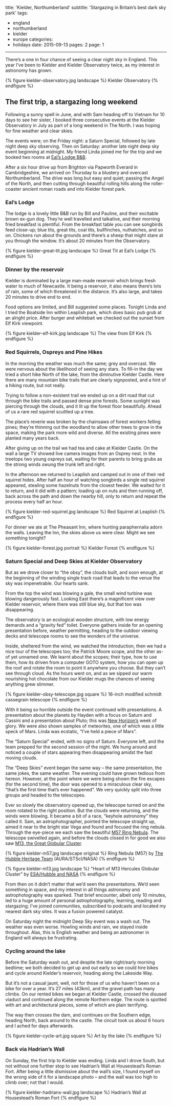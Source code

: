 title: 'Kielder, Northumberland'
subtitle: 'Stargazing in Britain’s best dark sky park'
tags:
  - england
  - northumberland
  - kielder
  - europe
categories:
  - holidays
date: 2015-09-13
pages: 2
page: 1
---

There’s a one in four chance of seeing a clear night sky in England. This year I’ve been to Kielder and Kielder Observatory twice, as my interest in astronomy has grown.

{% figure kielder-observatory.jpg landscape %}
Kielder Observatory
{% endfigure %}

## The first trip, a stargazing long weekend

Following a sunny spell in June, and with Sam heading off to Vietnam for 10 days to see her sister, I booked three consecutive events at the Kielder Observatory in July as part of a long weekend in The North. I was hoping for fine weather and clear skies.

The events were; on the Friday night: a Saturn Special, followed by late night deep sky observing. Then on Saturday: another late night deep sky event beginning at midnight. My friend Linda joined me for the trip and we booked two rooms at [Eal’s Lodge B&B](http://www.ealslodgebandb.co.uk).

After a six hour drive up from Brighton via Papworth Everard in Cambridgeshire, we arrived on Thursday to a blustery and overcast Northumberland. The drive was long but easy and quiet; passing the Angel of the North, and then cutting through beautiful rolling hills along the roller-coaster ancient roman roads and into Kielder forest park.

### Eal’s Lodge

The lodge is a lovely little B&B run by Bill and Pauline, and their excitable brown ex-gun dog. They’re well travelled and talkative, and their morning fried breakfast is plentiful. From the breakfast table you can see songbirds feed close-up; blue tits, great tits, coal tits, bullfinches, nuthatches, and so on. Chickens run about the grounds and there’s a sheep that might stare at you through the window. It’s about 20 minutes from the Observatory.

{% figure kielder-great-tit.jpg landscape %}
Great Tit at Eal’s Lodge
{% endfigure %}

### Dinner by the reservoir

Kielder is dominated by a large man-made reservoir which brings fresh water to much of Newcastle. It being a reservoir, it also means there’s lots of rain, some of which threatened in the distance. It’s also large, and takes 20 minutes to drive end to end.

Food options are limited, and Bill suggested some places. Tonight Linda and I tried the Boatside Inn within Leaplish park, which does basic pub grub at an alright price. After burger and whitebait we checked out the sunset from Elf Kirk viewpoint.

{% figure kielder-elf-kirk.jpg landscape %}
The view from Elf Kirk
{% endfigure %}

### Red Squirrels, Ospreys and Pine Hikes

In the morning the weather was much the same; grey and overcast. We were nervous about the likelihood of seeing any stars. To fill-in the day we tried a short hike North of the lake, from the diminutive Kielder Castle. Here there are many mountain bike trails that are clearly signposted, and a hint of a hiking route, but not really.

Trying to follow a non-existent trail we ended up on a dirt road that cut through the bike trails and passed dense pine forests. Some sunlight was piercing through the clouds, and it lit up the forest floor beautifully. Ahead of us a rare red squirrel scuttled up a tree.

The place’s reverie was broken by the chainsaws of forest workers felling pines; they’re thinning out the woodland to allow other trees to grow in the space, making the park more wild and diverse. All the existing pines were planted many years back.

After giving up on the trail we had tea and cake at Kielder Castle. On the wall a large TV showed live camera images from an Osprey nest. In the treetops two young ospreys sat, waiting for their parents to bring grubs as the strong winds swung the trunk left and right.

In the afternoon we returned to Leaplish and camped out in one of their red squirrel hides. After half an hour of watching songbirds a single red squirrel appeared, stealing some hazelnuts from the closest feeder. We waited for it to return, and it did with a pattern; loading up on nuts and then running off, back across the path and down the nearby hill, only to return and repeat the process every half an hour.

{% figure kielder-red-squirrel.jpg landscape %}
Red Squirrel at Leaplish
{% endfigure %}

For dinner we ate at The Pheasant Inn, where hunting paraphernalia adorn the walls. Leaving the Inn, the skies above us were clear. Might we see something tonight?

{% figure kielder-forest.jpg portrait %}
Kielder Forest
{% endfigure %}

### Saturn Special and Deep Skies at Kielder Observatory

But as we drove closer to “the obsy”, the clouds built, and soon enough, at the beginning of the winding single track road that leads to the venue the sky was impenetrable. Our hearts sank.

From the top the wind was blowing a gale, the small wind turbine was blowing dangerously fast. Looking East there’s a magnificent view over Kielder reservoir, where there was still blue sky, but that too was disappearing.

The observatory is an ecological wooden structure, with low energy demands and a “gravity fed” toilet. Everyone gathers inside for an opening presentation before, weather permitting, heading to the outdoor viewing decks and telescope rooms to see the wonders of the universe.

Inside, sheltered from the wind, we watched the introduction, then we had a nice tour of the telescopes too; the Patrick Moore scope, and the other as-of yet unnamed one. We learnt about the scopes; their type, how to use them, how its driven from a computer GOTO system, how you can open up the roof and rotate the room to point it anywhere you choose. But they can’t see through cloud. As the hours went on, and as we sipped our warm nourishing hot chocolate from our Kielder mugs the chances of seeing anything grew slimmer.

{% figure kielder-obsy-telescope.jpg square %}
16-inch modified schmidt cassegrain telescope
{% endfigure %}

With it being so horrible outside the event continued with presentations. A presentation about the planets by Hayden with a focus on Saturn and Cassini and a presentation about Pluto; this was [New Horizon’s](https://en.wikipedia.org/wiki/New_Horizons) week of glory. We were also shown samples of meteorites, one of which was a little speck of Mars. Linda was ecstatic, “I’ve held a piece of Mars”.

The “Saturn Special” ended, with no signs of Saturn. Everyone left, and the team prepped for the second session of the night. We hung around and noticed a couple of stars appearing then disappearing amidst the fast moving clouds.

The “Deep Skies” event began the same way – the same presentation, the same jokes, the same weather. The evening could have grown tedious from hereon. However, at the point where we were being shown the fire escapes (for the second time), the door was opened to a miraculous clear sky, “that’s the first time that’s ever happened”. We very quickly split into three groups and headed to the telescopes.

Ever so slowly the observatory opened up, the telescope turned on and the room rotated to the right position. But the clouds were returning, and the winds were blowing. It became a bit of a race, “keyhole astronomy” they called it. Sam, an astrophotographer, pointed the telescope straight up, aimed it near to the bright star Vega and found and focused the ring nebula. Through the eye-piece we each saw the beautiful [M57 Ring Nebula](https://en.wikipedia.org/wiki/Ring_Nebula). The telescope swivelled again, and before the clouds closed in for good we also saw [M13, the Great Globular Cluster](https://en.wikipedia.org/wiki/Messier_13).

{% figure kielder-m57.jpg landscape original %}
Ring Nebula (M57) by [The Hubble Heritage Team](http://hubblesite.org/newscenter/archive/releases/1999/01/image/a/) (AURA/STScI/NASA)
{% endfigure %}

{% figure kielder-m13.jpg landscape %}
"Heart of M13 Hercules Globular Cluster" by [ESA/Hubble and NASA](http://www.spacetelescope.org/images/potw1011a/)
{% endfigure %}

From then on it didn’t matter that we’d seen the presentations. We’d seen something in space, and my interest in all things astronomy and astrophotography was sparked. That brief encounter, albeit only 10 minutes, led to a huge amount of personal astrophotography, learning, reading and stargazing; I’ve joined communities, subscribed to podcasts and located my nearest dark sky sites. It was a fusion powered catalyst.

On Saturday night the midnight Deep Sky event was a wash out. The weather was even worse. Howling winds and rain, we stayed inside throughout. Alas, this is English weather and being an astronomer in England will always be frustrating.

### Cycling around the lake

Before the Saturday wash out, and despite the late night/early morning bedtime; we both decided to get up and out early so we could hire bikes and cycle around Kielder’s reservoir, heading along the Lakeside Way.

But it’s not a casual jaunt, well, not for those of us who haven’t been on a bike for over a year. It’s 27 miles (43km), and the gravel path has many climbs. On our rented bikes we began at Kielder Castle, crossed the disused viaduct and continued along the remote Northern edge. The route is spotted with art and architectural pieces, some of which are plain terrifying.

The way then crosses the dam, and continues on the Southern edge, heading North, back around to the castle. The circuit took us about 6 hours and I ached for days afterwards.

{% figure kielder-cycle-art.jpg square %}
Art by the lake
{% endfigure %}

### Back via Hadrian’s Wall

On Sunday, the first trip to Kielder was ending. Linda and I drove South, but not without one further stop to see Hadrian’s Wall at Housestead’s Roman Fort. After being a little dismissive about the wall’s size, I found myself on the wrong side of it for a landscape photo – and the wall was too high to climb over; not that I would.

{% figure kielder-hadrians-wall.jpg landscape %}
Hadrian’s Wall at Housestead’s Roman Fort
{% endfigure %}

